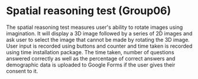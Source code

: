 # Spatial reasoning test (Group06)

The spatial reasoning test measures user's ability to rotate images using imagination. It will display a 3D image followed by a series of 2D images and ask user to select the image that cannot be made by rotating the 3D image. User input is recorded using buttons and counter and time taken is recorded using time installation package. The time taken, number of questions answered correctly as well as the percentage of correct answers and demographic data is uploaded to Google Forms if the user gives their consent to it.
